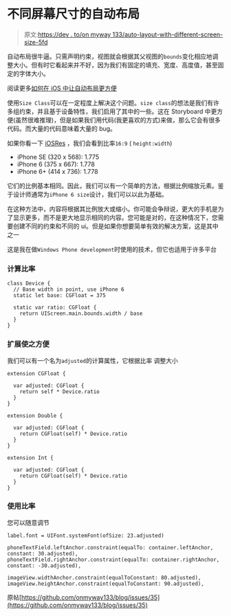 # 不同屏幕尺寸的自动布局

> 原文:[https://dev . to/on myway 133/auto-layout-with-different-screen-size-5fd](https://dev.to/onmyway133/auto-layout-with-different-screen-sizes-5fd)

自动布局很牛逼。只需声明约束，视图就会根据其父视图的`bounds`变化相应地调整大小。但有时它看起来并不好，因为我们有固定的填充、宽度、高度值，甚至固定的字体大小。

阅读更多[如何在 iOS 中让自动布局更方便](https://medium.com/flawless-app-stories/how-to-make-auto-layout-more-convenient-in-ios-df3b42fed37f)

使用`Size Class`可以在一定程度上解决这个问题。`size class`的想法是我们有许多组约束，并且基于设备特性，我们启用了其中的一些。这在 Storyboard 中更方便(虽然很难推理)，但是如果我们用代码(我更喜欢的方式)来做，那么它会有很多代码。而大量的代码意味着大量的 bug。

如果你看一下 [iOSRes](http://iosres.com/) ，我们会看到比率`16:9` ( `height:width`)

*   iPhone SE (320 x 568): 1.775
*   iPhone 6 (375 x 667): 1.778
*   iPhone 6+ (414 x 736): 1.778

它们的比例基本相同。因此，我们可以有一个简单的方法，根据比例缩放元素。鉴于设计师通常为`iPhone 6 size`设计，我们可以以此为基础。

在这种方法中，内容将根据其比例放大或缩小。你可能会争辩说，更大的手机是为了显示更多，而不是更大地显示相同的内容。您可能是对的，在这种情况下，您需要创建不同的约束和不同的 ui。但是如果你想要简单有效的解决方案，这是其中之一

这是我在做`Windows Phone development`时使用的技术，但它也适用于许多平台

### [](#calculate-the-ratio)计算比率

```
class Device {
  // Base width in point, use iPhone 6
  static let base: CGFloat = 375

  static var ratio: CGFloat {
    return UIScreen.main.bounds.width / base
  }
} 
```

### [](#extension-to-make-it-convenient)扩展使之方便

我们可以有一个名为`adjusted`的计算属性，它根据比率
调整大小

```
extension CGFloat {

  var adjusted: CGFloat {
    return self * Device.ratio
  }
}

extension Double {

  var adjusted: CGFloat {
    return CGFloat(self) * Device.ratio
  }
}

extension Int {

  var adjusted: CGFloat {
    return CGFloat(self) * Device.ratio
  }
} 
```

### [](#use-the-ratio)使用比率

您可以随意调节

```
label.font = UIFont.systemFont(ofSize: 23.adjusted)

phoneTextField.leftAnchor.constraint(equalTo: container.leftAnchor, constant: 30.adjusted),
phoneTextField.rightAnchor.constraint(equalTo: container.rightAnchor, constant: -30.adjusted),

imageView.widthAnchor.constraint(equalToConstant: 80.adjusted), imageView.heightAnchor.constraint(equalToConstant: 90.adjusted), 
```

原帖[https://github.com/onmyway133/blog/issues/35](https://github.com/onmyway133/blog/issues/35)
